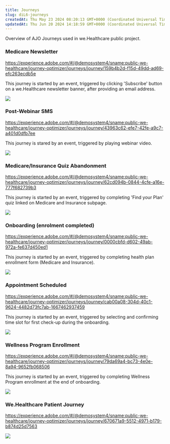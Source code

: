 ```yaml
---
title: Journeys
slug: diL6-journeys
createdAt: Thu May 23 2024 08:20:13 GMT+0000 (Coordinated Universal Time)
updatedAt: Thu Jun 20 2024 14:18:59 GMT+0000 (Coordinated Universal Time)
---
```


Overview of AJO Journeys used in we.Healthcare public project.

### Medicare Newsletter

<https://experience.adobe.com/#/@demosystem4/sname:public-we-healthcare/journey-optimizer/journeys/journey/159b4b2d-f15d-49dd-ad69-efc263ecdb5e>

This journey is started by an event, triggered by clicking 'Subscribe' button on a we.Healthcare newsletter banner, after providing an email address.



![](../../assets/kUYo6oUDBmAwdSjIq0v59_image.png)

### Post-Webinar SMS

<https://experience.adobe.com/#/@demosystem4/sname:public-we-healthcare/journey-optimizer/journeys/journey/43963c62-efe7-42fe-a9c7-a401d0dfb7ee>

This journey is stared by an event, triggered by playing webinar video.



![](../../assets/k2CQrEOCwShMXUr0e607K_image.png)

### Medicare/Insurance Quiz Abandonment

<https://experience.adobe.com/#/@demosystem4/sname:public-we-healthcare/journey-optimizer/journeys/journey/62cd094b-0844-4cfe-a16e-777f682739b3>

This journey is started by an event, triggered by completing 'Find your Plan' quiz linked on Medicare and Insurance subpage.



![](../../assets/9hwQhjBaxGO_u1rCTJZf4_image.png)

### Onboarding (enrolment completed)

<https://experience.adobe.com/#/@demosystem4/sname:public-we-healthcare/journey-optimizer/journeys/journey/0000cbfd-d602-49ab-972a-fe637d450ed1>

This journey is started by an event, triggered by completing health plan enrollment form (Medicare and Insurance).



![](../../assets/IDo8MFW_qUJgMoQpBSe7j_image.png)

### Appointment Scheduled

<https://experience.adobe.com/#/@demosystem4/sname:public-we-healthcare/journey-optimizer/journeys/journey/cab00a08-304d-40c1-9624-4482d73fc7ab-1667462937459>

This journey is started by an event, triggered by selecting and confirming time slot for first check-up during the onboarding.



![](../../assets/iU2G1mXbede7fWYulZ_cq_image.png)

### Wellness Program Enrollment

<https://experience.adobe.com/#/@demosystem4/sname:public-we-healthcare/journey-optimizer/journeys/journey/79da69a4-bc73-4e0e-8a94-9652fb068506>

This journey is started by an event, triggered by completing Wellness Program enrollment at the end of onboarding.



![](../../assets/6iHMr2_i0OIjTX1fZsd2A_image.png)

### **We.Healthcare Patient Journey**

<https://experience.adobe.com/#/@demosystem4/sname:public-we-healthcare/journey-optimizer/journeys/journey/670671a9-5512-4971-b179-b874d25d7563>



![](../../assets/WMgqJZCrOMUwfCvAGSijV_image.png)

